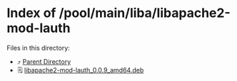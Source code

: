 
# Index of /pool/main/liba/libapache2-mod-lauth
Files in this directory:
- ⤴ [Parent Directory](../)
- 🗒 [libapache2-mod-lauth_0.0.9_amd64.deb](libapache2-mod-lauth_0.0.9_amd64.deb)

